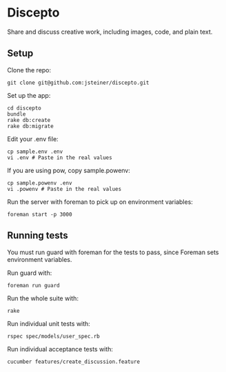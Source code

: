 Discepto
========

Share and discuss creative work, including images, code, and plain text.

Setup
-----

Clone the repo:

    git clone git@github.com:jsteiner/discepto.git

Set up the app:

    cd discepto
    bundle
    rake db:create
    rake db:migrate

Edit your .env file:

    cp sample.env .env
    vi .env # Paste in the real values

If you are using pow, copy sample.powenv:

    cp sample.powenv .env
    vi .powenv # Paste in the real values

Run the server with foreman to pick up on environment variables:

    foreman start -p 3000

Running tests
-------------

You must run guard with foreman for the tests to pass, since Foreman sets
environment variables.

Run guard with:

    foreman run guard

Run the whole suite with:

    rake

Run individual unit tests with:

    rspec spec/models/user_spec.rb

Run individual acceptance tests with:

    cucumber features/create_discussion.feature
